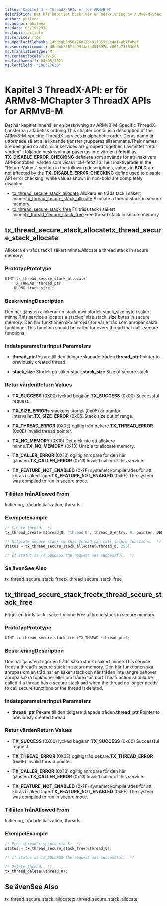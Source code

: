 ```yaml
---
title: 'Kapitel 3 – ThreadX-API: er för ARMv8-M'
description: Det här kapitlet beskriver en beskrivning av ARMv8-M-Specific ThreadX-tjänsterna.
author: philmea
ms.author: philmea
ms.date: 05/19/2020
ms.topic: article
ms.service: rtos
ms.openlocfilehash: 14bdfab3d56476d52ba91f859cec4af4ab7f4bef
ms.sourcegitcommit: d8edbb3207fe99f8afb431597dac063e73383e68
ms.translationtype: MT
ms.contentlocale: sv-SE
ms.lasthandoff: 04/05/2021
ms.locfileid: "106377630"
---
```

# <a name="chapter-3--threadx-apis-for-armv8-m"></a><span data-ttu-id="fa795-103">Kapitel 3 ThreadX-API: er för ARMv8-M</span><span class="sxs-lookup"><span data-stu-id="fa795-103">Chapter 3  ThreadX APIs for ARMv8-M</span></span>

<span data-ttu-id="fa795-104">Det här kapitlet innehåller en beskrivning av ARMv8-M-Specific ThreadX-tjänsterna i alfabetisk ordning.</span><span class="sxs-lookup"><span data-stu-id="fa795-104">This chapter contains a description of the ARMv8-M-specific ThreadX services in alphabetic order.</span></span> <span data-ttu-id="fa795-105">Deras namn är utformade så att alla liknande tjänster grupperas tillsammans.</span><span class="sxs-lookup"><span data-stu-id="fa795-105">Their names are designed so all similar services are grouped together.</span></span> <span data-ttu-id="fa795-106">I avsnittet "retur värden" i följande beskrivningar påverkas inte värden i **fetstil** av **TX_DISABLE_ERROR_CHECKING** definiera som används för att inaktivera API-kontrollen. värden som visas i icke-fetstil är helt inaktiverade.</span><span class="sxs-lookup"><span data-stu-id="fa795-106">In the "Return Values" section in the following descriptions, values in **BOLD** are not affected by the **TX_DISABLE_ERROR_CHECKING** define used to disable API error checking; while values shown in non-bold are completely disabled.</span></span>

- <span data-ttu-id="fa795-107">[tx_thread_secure_stack_allocate](#tx_thread_secure_stack_allocate) Allokera en tråds tack i säkert minne.</span><span class="sxs-lookup"><span data-stu-id="fa795-107">[tx_thread_secure_stack_allocate](#tx_thread_secure_stack_allocate) Allocate a thread stack in secure memory.</span></span>
- <span data-ttu-id="fa795-108">[tx_thread_secure_stack_free](#tx_thread_secure_stack_free) Fri tråds tack i säkert minne</span><span class="sxs-lookup"><span data-stu-id="fa795-108">[tx_thread_secure_stack_free](#tx_thread_secure_stack_free) Free thread stack in secure memory</span></span>

## <a name="tx_thread_secure_stack_allocate"></a><span data-ttu-id="fa795-109">tx_thread_secure_stack_allocate</span><span class="sxs-lookup"><span data-stu-id="fa795-109">tx_thread_secure_stack_allocate</span></span>

<span data-ttu-id="fa795-110">Allokera en tråds tack i säkert minne.</span><span class="sxs-lookup"><span data-stu-id="fa795-110">Allocate a thread stack in secure memory.</span></span>

### <a name="prototype"></a><span data-ttu-id="fa795-111">Prototyp</span><span class="sxs-lookup"><span data-stu-id="fa795-111">Prototype</span></span>

```c
UINT tx_thread_secure_stack_allocate(
    TX_THREAD *thread_ptr, 
    ULONG stack_size);
```

### <a name="description"></a><span data-ttu-id="fa795-112">Beskrivning</span><span class="sxs-lookup"><span data-stu-id="fa795-112">Description</span></span>

<span data-ttu-id="fa795-113">Den här tjänsten allokerar en stack med storlek stack_size byte i säkert minne.</span><span class="sxs-lookup"><span data-stu-id="fa795-113">This service allocates a stack of size stack_size bytes in secure memory.</span></span> <span data-ttu-id="fa795-114">Den här funktionen ska anropas för varje tråd som anropar säkra funktioner.</span><span class="sxs-lookup"><span data-stu-id="fa795-114">This function should be called for every thread that calls secure functions.</span></span>

### <a name="input-parameters"></a><span data-ttu-id="fa795-115">Indataparametrar</span><span class="sxs-lookup"><span data-stu-id="fa795-115">Input Parameters</span></span>

- <span data-ttu-id="fa795-116">**thread_ptr** Pekare till den tidigare skapade tråden.</span><span class="sxs-lookup"><span data-stu-id="fa795-116">**thread_ptr** Pointer to previously created thread.</span></span>

- <span data-ttu-id="fa795-117">**stack_size** Storlek på säker stack.</span><span class="sxs-lookup"><span data-stu-id="fa795-117">**stack_size** Size of secure stack.</span></span>

### <a name="return-values"></a><span data-ttu-id="fa795-118">Retur värden</span><span class="sxs-lookup"><span data-stu-id="fa795-118">Return Values</span></span>

- <span data-ttu-id="fa795-119">**TX_SUCCESS** (0X00) lyckad begäran.</span><span class="sxs-lookup"><span data-stu-id="fa795-119">**TX_SUCCESS** (0x00) Successful request.</span></span>

- <span data-ttu-id="fa795-120">**TX_SIZE_ERRORs** stackens storlek (0x05) är utanför intervallet.</span><span class="sxs-lookup"><span data-stu-id="fa795-120">**TX_SIZE_ERROR** (0x05) Stack size out of range.</span></span>

- <span data-ttu-id="fa795-121">**TX_THREAD_ERROR** (0X0E) ogiltig tråd pekare.</span><span class="sxs-lookup"><span data-stu-id="fa795-121">**TX_THREAD_ERROR** (0x0E) Invalid thread pointer.</span></span>

- <span data-ttu-id="fa795-122">**TX_NO_MEMORY** (0X10) Det gick inte att allokera minne.</span><span class="sxs-lookup"><span data-stu-id="fa795-122">**TX_NO_MEMORY** (0x10) Unable to allocate memory.</span></span>

- <span data-ttu-id="fa795-123">**TX_CALLER_ERROR** (0X13) ogiltig anropare för den här tjänsten.</span><span class="sxs-lookup"><span data-stu-id="fa795-123">**TX_CALLER_ERROR** (0x13) Invalid caller of this service.</span></span>

- <span data-ttu-id="fa795-124">**TX_FEATURE_NOT_ENABLED** (0xFF) systemet kompilerades för att köras i säkert läge.</span><span class="sxs-lookup"><span data-stu-id="fa795-124">**TX_FEATURE_NOT_ENABLED** (0xFF) The system was compiled to run in secure mode.</span></span>

### <a name="allowed-from"></a><span data-ttu-id="fa795-125">Tillåten från</span><span class="sxs-lookup"><span data-stu-id="fa795-125">Allowed From</span></span>

<span data-ttu-id="fa795-126">Initiering, trådar</span><span class="sxs-lookup"><span data-stu-id="fa795-126">Initialization, threads</span></span>

### <a name="example"></a><span data-ttu-id="fa795-127">Exempel</span><span class="sxs-lookup"><span data-stu-id="fa795-127">Example</span></span>

```c
/* Create thread.  */
tx_thread_create(&thread_0, "thread 0", thread_0_entry, 0, pointer, DEMO_STACK_SIZE, 1, 1, TX_NO_TIME_SLICE, TX_AUTO_START);

/* Allocate secure stack so this thread can call secure functions.  */
status = tx_thread_secure_stack_allocate(&thread_0, 256);

/* If status is TX_SUCCESS the request was successful.  */
```

### <a name="see-also"></a><span data-ttu-id="fa795-128">Se även</span><span class="sxs-lookup"><span data-stu-id="fa795-128">See Also</span></span>

<span data-ttu-id="fa795-129">tx_thread_secure_stack_free</span><span class="sxs-lookup"><span data-stu-id="fa795-129">tx_thread_secure_stack_free</span></span>

##  <a name="tx_thread_secure_stack_free"></a><span data-ttu-id="fa795-130">tx_thread_secure_stack_free</span><span class="sxs-lookup"><span data-stu-id="fa795-130">tx_thread_secure_stack_free</span></span>

<span data-ttu-id="fa795-131">Frigör en tråds tack i säkert minne.</span><span class="sxs-lookup"><span data-stu-id="fa795-131">Free a thread stack in secure memory.</span></span> 

### <a name="prototype"></a><span data-ttu-id="fa795-132">Prototyp</span><span class="sxs-lookup"><span data-stu-id="fa795-132">Prototype</span></span>

```c
UINT tx_thread_secure_stack_free(TX_THREAD *thread_ptr);
```

### <a name="description"></a><span data-ttu-id="fa795-133">Beskrivning</span><span class="sxs-lookup"><span data-stu-id="fa795-133">Description</span></span>

<span data-ttu-id="fa795-134">Den här tjänsten frigör en tråds säkra stack i säkert minne.</span><span class="sxs-lookup"><span data-stu-id="fa795-134">This service frees a thread's secure stack in secure memory.</span></span> <span data-ttu-id="fa795-135">Den här funktionen ska anropas om en tråd har en säker stack och när tråden inte längre behöver anropa säkra funktioner eller om tråden tas bort.</span><span class="sxs-lookup"><span data-stu-id="fa795-135">This function should be called if a thread has a secure stack and when the thread no longer needs to call secure functions or the thread is deleted.</span></span>

### <a name="input-parameters"></a><span data-ttu-id="fa795-136">Indataparametrar</span><span class="sxs-lookup"><span data-stu-id="fa795-136">Input Parameters</span></span>

- <span data-ttu-id="fa795-137">**thread_ptr** Pekare till den tidigare skapade tråden.</span><span class="sxs-lookup"><span data-stu-id="fa795-137">**thread_ptr** Pointer to previously created thread.</span></span>

### <a name="return-values"></a><span data-ttu-id="fa795-138">Retur värden</span><span class="sxs-lookup"><span data-stu-id="fa795-138">Return Values</span></span>

- <span data-ttu-id="fa795-139">**TX_SUCCESS** (0X00) lyckad begäran.</span><span class="sxs-lookup"><span data-stu-id="fa795-139">**TX_SUCCESS** (0x00) Successful request.</span></span>

- <span data-ttu-id="fa795-140">**TX_THREAD_ERROR** (0X0E) ogiltig tråd pekare.</span><span class="sxs-lookup"><span data-stu-id="fa795-140">**TX_THREAD_ERROR** (0x0E) Invalid thread pointer.</span></span>

- <span data-ttu-id="fa795-141">**TX_CALLER_ERROR** (0X13) ogiltig anropare för den här tjänsten.</span><span class="sxs-lookup"><span data-stu-id="fa795-141">**TX_CALLER_ERROR** (0x13) Invalid caller of this service.</span></span>

- <span data-ttu-id="fa795-142">**TX_FEATURE_NOT_ENABLED** (0xFF) systemet kompilerades för att köras i säkert läge.</span><span class="sxs-lookup"><span data-stu-id="fa795-142">**TX_FEATURE_NOT_ENABLED** (0xFF) The system was compiled to run in secure mode.</span></span>

### <a name="allowed-from"></a><span data-ttu-id="fa795-143">Tillåten från</span><span class="sxs-lookup"><span data-stu-id="fa795-143">Allowed From</span></span>

<span data-ttu-id="fa795-144">Initiering, trådar</span><span class="sxs-lookup"><span data-stu-id="fa795-144">Initialization, threads</span></span>

### <a name="example"></a><span data-ttu-id="fa795-145">Exempel</span><span class="sxs-lookup"><span data-stu-id="fa795-145">Example</span></span>

```c
/* Free thread’s secure stack.  */
status = tx_thread_secure_stack_free(&thread_0);

/* If status is TX_SUCCESS the request was successful.  */

/* Delete thread.  */
tx_thread_delete(&thread_0);
```

## <a name="see-also"></a><span data-ttu-id="fa795-146">Se även</span><span class="sxs-lookup"><span data-stu-id="fa795-146">See Also</span></span>

<span data-ttu-id="fa795-147">tx_thread_secure_stack_allocate</span><span class="sxs-lookup"><span data-stu-id="fa795-147">tx_thread_secure_stack_allocate</span></span>
